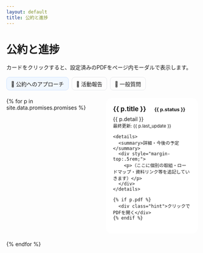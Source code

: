 ```yaml
---
layout: default
title: 公約と進捗
---
```


# 公約と進捗
<p>カードをクリックすると、設定済みのPDFをページ内モーダルで表示します。</p>

<nav class="tabs">
  <a href="{{ site.baseurl }}/" class="active">📌 公約へのアプローチ</a>
  <a href="{{ site.baseurl }}/pages/activity.html">🏡 活動報告</a>
  <a href="{{ site.baseurl }}/pages/matrix.html">💬 一般質問</a>
</nav>

<div class="grid">
{% for p in site.data.promises.promises %}
  <div
    class="card {% if p.pdf %}is-clickable{% endif %}"
    {% if p.pdf %}data-pdf="{{ site.baseurl }}{{ p.pdf }}"{% endif %}
    data-title="{{ p.title | escape }}"
  >
    <div class="title">
      {{ p.title }}
      <span class="chip s-{{ p.status }}">{{ p.status }}</span>
    </div>
    <div>{{ p.detail }}</div>
    <small>最終更新: {{ p.last_update }}</small>

    <details>
      <summary>詳細・今後の予定</summary>
      <div style="margin-top:.5rem;">
        <p>（ここに個別の取組・ロードマップ・資料リンク等を追記していきます）</p>
      </div>
    </details>

    {% if p.pdf %}
      <div class="hint">クリックでPDFを開く</div>
    {% endif %}
  </div>
{% endfor %}
</div>

<!-- PDF モーダル（iframe版） -->
<dialog id="pdfModal" aria-label="PDF表示モーダル">
  <div class="modal-head">
    <strong id="pdfTitle">資料</strong>
    <button id="closeModal" aria-label="閉じる">×</button>
  </div>
  <div class="modal-body">
    <iframe id="pdfFrame" src="about:blank" title="PDFビューア" frameborder="0"></iframe>
  </div>
</dialog>

<style>
  .tabs { display:flex; gap:.5rem; margin:1rem 0 1.25rem; flex-wrap:wrap; }
  .tabs a { padding:.4rem .7rem; border:1px solid #e5e7eb; border-radius:8px; text-decoration:none; }
  .tabs a.active { background:#f0f7ff; border-color:#cfe2ff; }

  .grid { display:grid; gap:1.2rem; grid-template-columns:1fr; }
  @media (min-width: 720px) { .grid { grid-template-columns:1fr 1fr; } }

  .card {
    border-radius: 16px; padding: 1.2rem; background:#fff;
    box-shadow: 0 4px 10px rgba(0,0,0,.05);
    transition: transform .2s ease, box-shadow .2s ease;
    position: relative;
  }
  .card:hover { transform: translateY(-4px); box-shadow: 0 6px 14px rgba(0,0,0,.1); }
  .is-clickable { cursor: pointer; }
  .title { font-weight:700; font-size:1.05rem; margin-bottom:.5rem; }
  .chip { font-size:.8rem; padding:.2rem .6rem; border-radius:999px; margin-left:.5rem; }
  .s-構想中 { background:#fee2e2; color:#991b1b; }
  .s-経過観察中 { background:#fef3c7; color:#92400e; }
  .s-活動中 { background:#d1fae5; color:#065f46; }
  .s-完了   { background:#bfdbfe; color:#1e40af; }
  .s-継続   { background:#ede9fe; color:#5b21b6; }
  .hint { position:absolute; right:12px; bottom:10px; font-size:.8rem; color:#6b7280; }
<style>
  /* 既存の .tabs, .card … はそのままでOK。モーダル部分だけ差し替え */

  dialog#pdfModal{
    width:min(960px,96vw);
    /* iOS での “vh” 問題を回避：優先して 100dvh を使い、なければ 100vh */
    height: calc(100vh - 28px);
    margin:14px auto;            /* 画面上下にわずかに余白 */
    border:none; padding:0; border-radius:16px;
    box-shadow:0 20px 50px rgba(0,0,0,.25);
    max-height:none;
  }
  @supports (height: 100dvh) {
    dialog#pdfModal{ height: calc(100dvh - 28px); }
  }
  dialog::backdrop{ background:rgba(0,0,0,.35); }

  .modal-head{
    display:flex;justify-content:space-between;align-items:center;
    padding:.6rem .9rem;border-bottom:1px solid #e5e7eb;background:#fafafa
  }
  .modal-body{ height: calc(100% - 48px); overflow:hidden; }
  #pdfFrame{ width:100%; height:100%; display:block; }

  /* モーダル表示中は背面のページスクロールを止める */
  body.modal-open{ overflow:hidden; }
</style>



<script>
  const dlg   = document.getElementById('pdfModal');
  const frame = document.getElementById('pdfFrame');
  const titleEl = document.getElementById('pdfTitle');

  // 実デバイスの高さで調整（iOSのツールバー対策）
  function sizeDialog(){
    const h = window.innerHeight;           // 実測
    dlg.style.height = (h - 28) + 'px';     // 上下14pxの余白
  }

  // カードクリック → PDF表示
  document.addEventListener('click', (e)=>{
    if (e.target.closest('details')) return;
    const card = e.target.closest('.card.is-clickable');
    if (!card) return;

    const urlBase = card.getAttribute('data-pdf');
    if (!urlBase) return;

    // キャッシュ防止
    const url = urlBase + (urlBase.includes('?')?'&':'?') + 't=' + Date.now();
    frame.src = url;
    titleEl.textContent = card.getAttribute('data-title') || '資料';

    sizeDialog();
    dlg.showModal();
    document.body.classList.add('modal-open');
  });

  // 閉じる
  document.getElementById('closeModal').addEventListener('click', ()=>{
    dlg.close();
    frame.src = 'about:blank';
    document.body.classList.remove('modal-open');
  });

  // ESCでも閉じる
  document.addEventListener('keydown', (e)=>{
    if (e.key === 'Escape' && typeof dlg.close === 'function') {
      dlg.close(); frame.src = 'about:blank';
      document.body.classList.remove('modal-open');
    }
  });

  // 端末の回転・アドレスバー表示/非表示などで再計算
  window.addEventListener('resize', ()=>{
    if (dlg.open) sizeDialog();
  });
</script>
